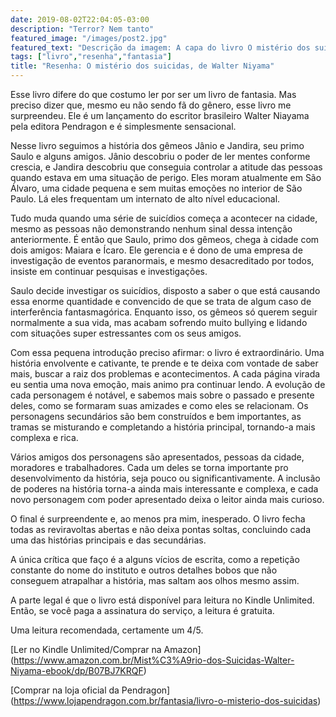 ```yaml
---
date: 2019-08-02T22:04:05-03:00
description: "Terror? Nem tanto"
featured_image: "/images/post2.jpg"
featured_text: "Descrição da imagem: A capa do livro O mistério dos suicidas, de Walter Niyama. A capa é um roxo claro em cima e roxo escuro em baixo. O titulo está escrito em laranja e uma fonte cursiva. Ao fundo da imagem aparece a sombra de duas pessoas. Uma delas está de terno e parada. A outra usa shorts e uma bota e tem cabelo longo e parece andar. Em ultimo plano diversas estruturas como igrejas antigas, prédios históricos e um céu estrelado. Em primeiro plano há raízes como de uma árvore."
tags: ["livro","resenha","fantasia"]
title: "Resenha: O mistério dos suicidas, de Walter Niyama"
---
```


Esse livro difere do que costumo ler por ser um livro de fantasia. Mas preciso dizer que, mesmo eu não sendo fã do gênero, esse livro me surpreendeu. Ele é um lançamento do escritor brasileiro Walter Niayama pela editora Pendragon e é simplesmente sensacional. 

Nesse livro seguimos a história dos gêmeos Jânio e Jandira, seu primo Saulo e alguns amigos. Jânio descobriu o poder de ler mentes conforme crescia, e Jandira descobriu que conseguia controlar a atitude das pessoas quando estava em uma situação de perigo. Eles moram atualmente em São Álvaro, uma cidade pequena e sem muitas emoções no interior de São Paulo. Lá eles frequentam um internato de alto nível educacional.

Tudo muda quando uma série de suicídios começa a acontecer na cidade, mesmo as pessoas não demonstrando nenhum sinal dessa intenção anteriormente. É então que Saulo, primo dos gêmeos, chega à cidade com dois amigos: Maiara e Ícaro. Ele gerencia e é dono de uma empresa de investigação de eventos paranormais, e mesmo desacreditado por todos, insiste em continuar pesquisas e investigações. 

Saulo decide investigar os suicídios, disposto a saber o que está causando essa enorme quantidade e convencido de que se trata de algum caso de interferência fantasmagórica. Enquanto isso, os gêmeos só querem seguir normalmente a sua vida, mas acabam sofrendo muito bullying e lidando com situações super estressantes com os seus amigos.

Com essa pequena introdução preciso afirmar: o livro é extraordinário. Uma história envolvente e cativante, te prende e te deixa com vontade de saber mais, buscar a raiz dos problemas e acontecimentos. A cada página virada eu sentia uma nova emoção, mais animo pra continuar lendo. A evolução de cada personagem é notável, e sabemos mais sobre o passado e presente deles, como se formaram suas amizades e como eles se relacionam. Os personagens secundários são bem construídos e bem importantes, as tramas se misturando e completando a história principal, tornando-a mais complexa e rica. 

Vários amigos dos personagens são apresentados, pessoas da cidade, moradores e trabalhadores. Cada um deles se torna importante pro desenvolvimento da história, seja pouco ou significantivamente. A inclusão de poderes  na história torna-a ainda mais interessante e complexa, e cada novo personagem com poder apresentado deixa o leitor ainda mais curioso.

O final é surpreendente e, ao menos pra mim, inesperado. O livro fecha todas as reviravoltas abertas e não deixa pontas soltas, concluindo cada uma das histórias principais e das secundárias. 

A única crítica que faço é a alguns vícios de escrita, como a repetição constante do nome do instituto e outros detalhes bobos que não conseguem atrapalhar a história, mas saltam aos olhos mesmo assim. 

A parte legal é que o livro está disponível para leitura no Kindle Unlimited. Então, se você paga a assinatura do serviço, a leitura é gratuita. 

Uma leitura recomendada, certamente um 4/5. 

[Ler no Kindle Unlimited/Comprar na Amazon] (https://www.amazon.com.br/Mist%C3%A9rio-dos-Suicidas-Walter-Niyama-ebook/dp/B07BJ7KRQF)

[Comprar na loja oficial da Pendragon] (https://www.lojapendragon.com.br/fantasia/livro-o-misterio-dos-suicidas)